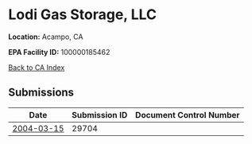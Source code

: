 # Lodi Gas Storage, LLC

**Location:** Acampo, CA

**EPA Facility ID:** 100000185462

[Back to CA Index](../../index.md)

## Submissions

| Date | Submission ID | Document Control Number |
|------|--------------|-------------------------|
| [2004-03-15](submissions/29704.md) | 29704 |  |
